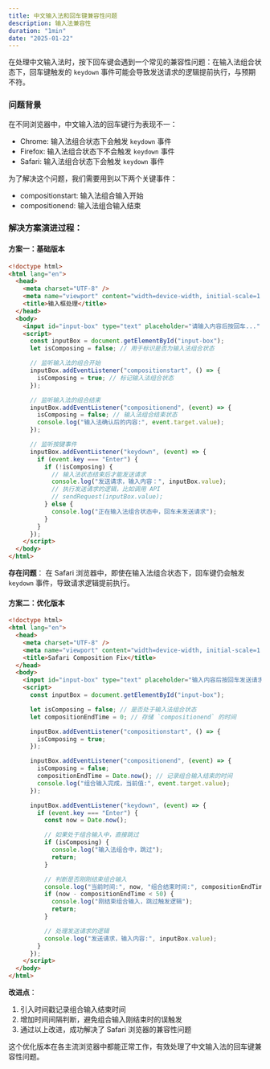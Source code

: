 ```yaml
---
title: 中文输入法和回车键兼容性问题
description: 输入法兼容性
duration: "1min"
date: "2025-01-22"
---
```


在处理中文输入法时，按下回车键会遇到一个常见的兼容性问题：在输入法组合状态下，回车键触发的 `keydown` 事件可能会导致发送请求的逻辑提前执行，与预期不符。

### 问题背景

在不同浏览器中，中文输入法的回车键行为表现不一：
- Chrome: 输入法组合状态下会触发 `keydown` 事件
- Firefox: 输入法组合状态下不会触发 `keydown` 事件
- Safari: 输入法组合状态下会触发 `keydown` 事件

为了解决这个问题，我们需要用到以下两个关键事件：
- compositionstart: 输入法组合输入开始
- compositionend: 输入法组合输入结束

### 解决方案演进过程：
#### 方案一：基础版本
```html
<!doctype html>
<html lang="en">
  <head>
    <meta charset="UTF-8" />
    <meta name="viewport" content="width=device-width, initial-scale=1.0" />
    <title>输入框处理</title>
  </head>
  <body>
    <input id="input-box" type="text" placeholder="请输入内容后按回车..." />
    <script>
      const inputBox = document.getElementById("input-box");
      let isComposing = false; // 用于标识是否为输入法组合状态

      // 监听输入法的组合开始
      inputBox.addEventListener("compositionstart", () => {
        isComposing = true; // 标记输入法组合状态
      });

      // 监听输入法的组合结束
      inputBox.addEventListener("compositionend", (event) => {
        isComposing = false; // 输入法组合结束状态
        console.log("输入法确认后的内容:", event.target.value);
      });

      // 监听按键事件
      inputBox.addEventListener("keydown", (event) => {
        if (event.key === "Enter") {
          if (!isComposing) {
            // 输入法状态结束后才能发送请求
            console.log("发送请求，输入内容：", inputBox.value);
            // 执行发送请求的逻辑，比如调用 API
            // sendRequest(inputBox.value);
          } else {
            console.log("正在输入法组合状态中，回车未发送请求");
          }
        }
      });
    </script>
  </body>
</html>
```

**存在问题**：
在 Safari 浏览器中，即使在输入法组合状态下，回车键仍会触发 `keydown` 事件，导致请求逻辑提前执行。

#### 方案二：优化版本
```html
<!doctype html>
<html lang="en">
  <head>
    <meta charset="UTF-8" />
    <meta name="viewport" content="width=device-width, initial-scale=1.0" />
    <title>Safari Composition Fix</title>
  </head>
  <body>
    <input id="input-box" type="text" placeholder="输入内容后按回车发送请求..." />
    <script>
      const inputBox = document.getElementById("input-box");

      let isComposing = false; // 是否处于输入法组合状态
      let compositionEndTime = 0; // 存储 `compositionend` 的时间

      inputBox.addEventListener("compositionstart", () => {
        isComposing = true;
      });

      inputBox.addEventListener("compositionend", (event) => {
        isComposing = false;
        compositionEndTime = Date.now(); // 记录组合输入结束的时间
        console.log("组合输入完成，当前值:", event.target.value);
      });

      inputBox.addEventListener("keydown", (event) => {
        if (event.key === "Enter") {
          const now = Date.now();

          // 如果处于组合输入中，直接跳过
          if (isComposing) {
            console.log("输入法组合中，跳过");
            return;
          }

          // 判断是否刚刚结束组合输入
          console.log("当前时间:", now, "组合结束时间:", compositionEndTime);
          if (now - compositionEndTime < 50) {
            console.log("刚结束组合输入，跳过触发逻辑");
            return;
          }

          // 处理发送请求的逻辑
          console.log("发送请求，输入内容:", inputBox.value);
        }
      });
    </script>
  </body>
</html>
```

**改进点**：
1. 引入时间戳记录组合输入结束时间
2. 增加时间间隔判断，避免组合输入刚结束时的误触发
3. 通过以上改进，成功解决了 Safari 浏览器的兼容性问题

这个优化版本在各主流浏览器中都能正常工作，有效处理了中文输入法的回车键兼容性问题。
